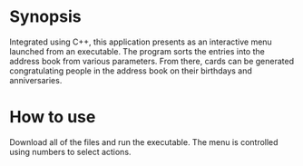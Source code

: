 # Synopsis

Integrated using C++, this application presents as an interactive menu launched from an executable. The program sorts the entries into the address book from various parameters. From there, cards can be generated congratulating people in the address book on their birthdays and anniversaries.

# How to use

Download all of the files and run the executable. The menu is controlled using numbers to select actions.
